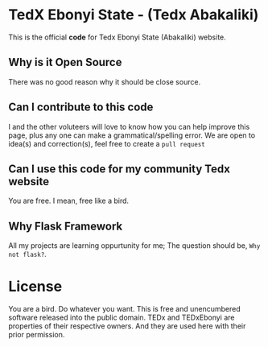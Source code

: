 
# TedX Ebonyi State - (Tedx Abakaliki)

This is the official **code** for Tedx Ebonyi State (Abakaliki) website.

## Why is it Open Source

There was no good reason why it should be close source.

## Can I contribute to this code

I and the other voluteers will love to know how you can help improve this page, plus any one can make a grammatical/spelling error.
We are open to idea(s) and correction(s), feel free to create a `pull request`

## Can I use this code for my community Tedx website

You are free. I mean, free like a bird.

## Why Flask Framework

All my projects are learning oppurtunity for me; The question should be, `Why not flask?`.

# License

You are a bird. Do whatever you want.
This is free and unencumbered software released into the public domain.
TEDx and TEDxEbonyi are properties of their respective owners. And they are used here with their prior permission.
